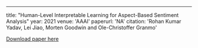 ---
title: "Human-Level Interpretable Learning for Aspect-Based Sentiment Analysis"
year: 2021
venue: 'AAAI'
paperurl: 'NA'
citation: 'Rohan Kumar Yadav, Lei Jiao, Morten Goodwin and Ole-Christoffer Granmo'


[Download paper here](NA)
